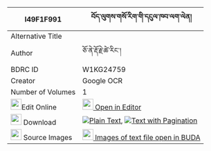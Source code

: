 |I49F1F991|བོད་ལུགས་གསོ་རིག་གི་དངུལ་ཁབ་ལག་ལེན། 
| --- | --- 
|Alternative Title |
|Author| ཅོ་ནེ་རྡོ་རྗེ་ཚེ་རིང་།
|BDRC ID | W1KG24759
|Creator | Google OCR
|Number of Volumes| 1
|<img width="25" src="https://img.icons8.com/color/25/000000/edit-property.png">Edit Online| [<img width="25" src="https://avatars.githubusercontent.com/u/45091458?s=200&v=4"> Open in Editor](http://editor.openpecha.org/I49F1F991)
|<img width="25" src="https://img.icons8.com/fluent/48/000000/download-2.png"/>  Download | [![](https://img.icons8.com/color/20/000000/txt.png)Plain Text](https://github.com/Openpecha/I49F1F991/releases/download/v2/boluk_sorik_gi_ngul_khab_lakle_plain_I49F1F991.zip), [![](https://img.icons8.com/color/20/000000/txt.png)Text with Pagination](https://github.com/Openpecha/I49F1F991/releases/download/v2/boluk_sorik_gi_ngul_khab_lakle_pages_I49F1F991.zip)
|<img width="25" src="https://img.icons8.com/plasticine/100/000000/pictures-folder.png"/>  Source Images | [<img width="25" src="https://library.bdrc.io/icons/BUDA-small.svg"> Images of text file open in BUDA](https://library.bdrc.io/show/bdr:W1KG24759)